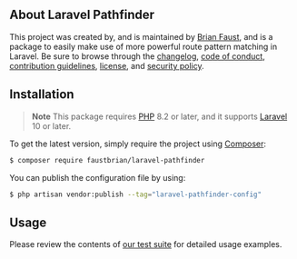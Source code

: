 ## About Laravel Pathfinder

This project was created by, and is maintained by [Brian Faust](https://github.com/faustbrian), and is a package to easily make use of more powerful route pattern matching in Laravel. Be sure to browse through the [changelog](CHANGELOG.md), [code of conduct](.github/CODE_OF_CONDUCT.md), [contribution guidelines](.github/CONTRIBUTING.md), [license](LICENSE), and [security policy](.github/SECURITY.md).

## Installation

> **Note**
> This package requires [PHP](https://www.php.net/) 8.2 or later, and it supports [Laravel](https://laravel.com/) 10 or later.

To get the latest version, simply require the project using [Composer](https://getcomposer.org/):

```bash
$ composer require faustbrian/laravel-pathfinder
```

You can publish the configuration file by using:

```bash
$ php artisan vendor:publish --tag="laravel-pathfinder-config"
```

## Usage

Please review the contents of [our test suite](/tests) for detailed usage examples.
